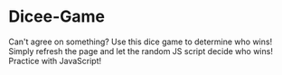 # Dicee-Game
Can't agree on something? Use this dice game to determine who wins! Simply refresh the page and let the random JS script decide who wins! Practice with JavaScript!
